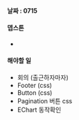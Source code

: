 
#### 날짜 : 0715


#### 뎁스톤
- 


#### 해야할 일
- 회의 (출근하자마자)
- Footer (css)
- Button (css)
- Pagination 버튼 css 
- EChart 동작확인
